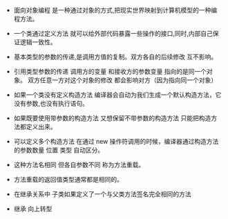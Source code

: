 * 面向对象编程 是一种通过对象的方式,把现实世界映射到计算机模型的一种编程方法。
* 一个类通过定义方法 就可以给外部代码暴露一些操作的接口,同时,内部自己保证逻辑一致性。

* 基本类型的参数的传递,是调用方值的复制。双方各自的后续修改 互不影响。
* 引用类型参数的传递 调用方的变量 和接收方的参数变量 指向的是同一个对象。 双方任意一方对这个对象的修改 都会影响对方（因为指向同一个对象）

* 如果一个类没有定义构造方法  编译器会自动为我们生成一个默认构造方法，它没有参数,也没有执行语句。
* 如果既要使用带参数的构造方法 又想保留不带参数的构造方法 只能把构造方法都定义出来。
* 可以定义多个构造方法 在通过 new 操作符调用的时候，编译器通过构造方法的参数数量 位置 类型 自动区分。

* 这种方法名相同 但各自参数不同 称为方法重载。
* 方法重载的返回值类型通常都是相同的。

* 在继承关系中 子类如果定义了一个与父类方法签名完全相同的方法 
* 继承 向上转型